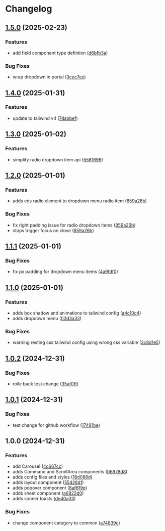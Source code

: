 # Changelog

## [1.5.0](https://github.com/FredrikMWold/equinor-registry/compare/v1.4.0...v1.5.0) (2025-02-23)


### Features

* add field component type defintion ([d6bfb3a](https://github.com/FredrikMWold/equinor-registry/commit/d6bfb3a3c5fcaeddd101d0ac5c733c2eeb67c3a4))


### Bug Fixes

* wrap dropdown in portal ([3cec7ee](https://github.com/FredrikMWold/equinor-registry/commit/3cec7eee7544495938e008e32f1cd05138ab522c))

## [1.4.0](https://github.com/FredrikMWold/equinor-registry/compare/v1.3.0...v1.4.0) (2025-01-31)


### Features

* update to tailwind v4 ([7dabbef](https://github.com/FredrikMWold/equinor-registry/commit/7dabbefbd1d77ff170d067cc2373228b7e4ab58a))

## [1.3.0](https://github.com/FredrikMWold/equinor-registry/compare/v1.2.0...v1.3.0) (2025-01-02)


### Features

* simplify radio dropdown item api ([5561696](https://github.com/FredrikMWold/equinor-registry/commit/5561696f3157d25fd4f7c8c511133f985c4714f6))

## [1.2.0](https://github.com/FredrikMWold/equinor-registry/compare/v1.1.1...v1.2.0) (2025-01-01)


### Features

* adds eds radio element to dropdown menu radio item ([859a26b](https://github.com/FredrikMWold/equinor-registry/commit/859a26b81610ec2a7f9f1c745cdb9f0c20b36254))


### Bug Fixes

* fix right padding issue for radio dropdown items ([859a26b](https://github.com/FredrikMWold/equinor-registry/commit/859a26b81610ec2a7f9f1c745cdb9f0c20b36254))
* stops trigger focus on close ([859a26b](https://github.com/FredrikMWold/equinor-registry/commit/859a26b81610ec2a7f9f1c745cdb9f0c20b36254))

## [1.1.1](https://github.com/FredrikMWold/equinor-registry/compare/v1.1.0...v1.1.1) (2025-01-01)


### Bug Fixes

* fix px padding for dropdown menu items ([4a9fdf0](https://github.com/FredrikMWold/equinor-registry/commit/4a9fdf0e741116bc1017b49225d65010d0ae67a1))

## [1.1.0](https://github.com/FredrikMWold/equinor-registry/compare/v1.0.2...v1.1.0) (2025-01-01)


### Features

* adds box shadow and animations to tailwind config ([a4c10c4](https://github.com/FredrikMWold/equinor-registry/commit/a4c10c485120c1f90f35707e37174176af8d3bf8))
* adds dropdown menu ([03d3a33](https://github.com/FredrikMWold/equinor-registry/commit/03d3a3351773c42dca663c7798a833ede86beae1))


### Bug Fixes

* warning resting css tailwind config using wrong css variable ([3c8d1e5](https://github.com/FredrikMWold/equinor-registry/commit/3c8d1e548274cb911698f41fe5e117c8ba1e68b8))

## [1.0.2](https://github.com/FredrikMWold/equinor-registry/compare/v1.0.1...v1.0.2) (2024-12-31)


### Bug Fixes

* rolle back test change ([35af0ff](https://github.com/FredrikMWold/equinor-registry/commit/35af0ff53f4e39b4c87945becf6584e1b2589501))

## [1.0.1](https://github.com/FredrikMWold/equinor-registry/compare/v1.0.0...v1.0.1) (2024-12-31)


### Bug Fixes

* test change for github workflow ([17491be](https://github.com/FredrikMWold/equinor-registry/commit/17491be9bf411ffa234d52b27389f2b8b0f18912))

## 1.0.0 (2024-12-31)


### Features

* add Carousel ([4c667cc](https://github.com/FredrikMWold/equinor-registry/commit/4c667cc926ba971d5ded1a9effa9ef1c128739cb))
* adds Command and ScrollArea components ([06978d8](https://github.com/FredrikMWold/equinor-registry/commit/06978d87edd6d959376c66318919d00bd4b719f3))
* adds config files and styles ([18d088d](https://github.com/FredrikMWold/equinor-registry/commit/18d088d6e62206c7ff0ab51ffdb6b9fb7814ce71))
* adds layout component ([55d28d1](https://github.com/FredrikMWold/equinor-registry/commit/55d28d19dbc7cf1dc303238c1d8941fe3a81f519))
* adds popover component ([8af6f9e](https://github.com/FredrikMWold/equinor-registry/commit/8af6f9ec353082c70acd963f18e36eceb28c0256))
* adds sheet component ([a6822d0](https://github.com/FredrikMWold/equinor-registry/commit/a6822d0ed6e94ff7edde0cecd51e00373279a05a))
* adds sonner toasts ([de40a33](https://github.com/FredrikMWold/equinor-registry/commit/de40a330ea9f78ab279a882c46714eda65e11212))


### Bug Fixes

* change component category to common ([a74839c](https://github.com/FredrikMWold/equinor-registry/commit/a74839c859cce901c45731998ced62be0f17d36c))
